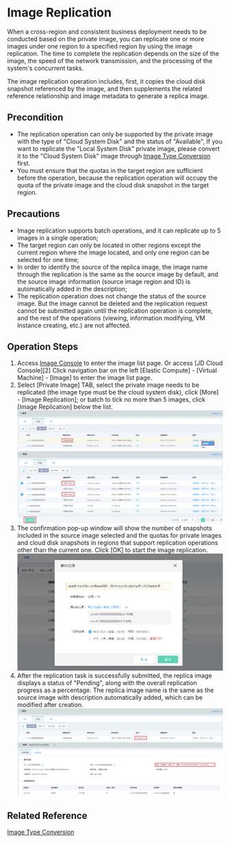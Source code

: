 # Image Replication
When a cross-region and consistent business deployment needs to be conducted based on the private image, you can replicate one or more images under one region to a specified region by using the image replication. The time to complete the replication depends on the size of the image, the speed of the network transmission, and the processing of the system's concurrent tasks.

The image replication operation includes, first, it copies the cloud disk snapshot referenced by the image, and then supplements the related reference relationship and image metadata to generate a replica image.

## Precondition
* The replication operation can only be supported by the private image with the type of "Cloud System Disk" and the status of "Available", If you want to replicate the "Local System Disk" private image, please convert it to the "Cloud System Disk" image through [Image Type Conversion](../Operation-Guide/Image/Convert-Image.md) first.
* You must ensure that the quotas in the target region are sufficient before the operation, because the replication operation will occupy the quota of the private image and the cloud disk snapshot in the target region.

## Precautions
* Image replication supports batch operations, and it can replicate up to 5 images in a single operation;
* The target region can only be located in other regions except the current region where the image located, and only one region can be selected for one time;
* In order to identify the source of the replica image, the image name through the replication is the same as the source image by default, and the source image information (source image region and ID) is automatically added in the description;
* The replication operation does not change the status of the source image. But the image cannot be deleted and the replication request cannot be submitted again until the replication operation is complete, and the rest of the operations (viewing, information modifying, VM Instance creating, etc.) are not affected.

## Operation Steps
1. Access [Image Console][1] to enter the image list page. Or access [JD Cloud Console][2] Click navigation bar on the left [Elastic Compute] - [Virtual Machine] - [Image] to enter the image list page.
2. Select [Private Image] TAB, select the private image needs to be replicated (the image type must be the cloud system disk), click [More] - [Image Replication]; or batch to tick no more than 5 images, click [Image Replication] below the list.
![](../../../../../image/vm/Operation-Guide-Image-copy1.png)
![](../../../../../image/vm/Operation-Guide-Image-copy2.png)
3. The confirmation pop-up window will show the number of snapshots included in the source image selected and the quotas for private images and cloud disk snapshots in regions that support replication operations other than the current one. Click [OK] to start the image replication.
![](../../../../../image/vm/Operation-Guide-Image-copy3.png)
4. After the replication task is successfully submitted, the replica image displays a status of "Pending", along with the overall replication progress as a percentage. The replica image name is the same as the source image with description automatically added, which can be modified after creation.
 ![](../../../../../image/vm/Operation-Guide-Image-copy4.png)
 ![](../../../../../image/vm/Operation-Guide-Image-copy5.png)
 
 
 
 ## Related Reference
 
[Image Type Conversion](../Operation-Guide/Image/Convert-Image.md)


  [1]: https://cns-console.jdcloud.com/host/image/list